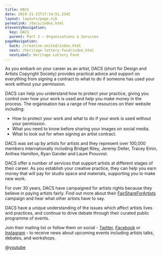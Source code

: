 ```yaml
---
title: DACS
date: 2019-11-21T17:14:51.234Z
layout: layouts/page.njk
permalink: /dacs/index.html
eleventyNavigation:
  key: DACS
  parent: Part 2 – Organisations & Services
pageNavigation:
  back: /creative-united/index.html
  next: /heritage-lottery-fund/index.html
  nextLabel: Heritage Lottery Fund
---
```

As you embark on your career as an artist, DACS (short for Design and Artists Copyright Society) provides practical advice and support on everything from signing a contract to what to do if someone has used your work without your permission. 

DACS can help you understand how to protect your practice, giving you control over how your work is used and help you make money in the process. The organisation has a range of free resources on their website including:

* How to protect your work and what to do if your work is used without your permission.
* What you need to know before sharing your images on social media. 
* What to look out for when signing an artist contract.

DACS was set up by artists for artists and they represent over 100,000 members internationally including Bridget Riley, Jeremy Deller, Tracey Emin, Anthea Hamilton, Ryan Gander and Laure Prouvost. 

DACS offer a number of services that support artists at different stages of their career. As you establish your creative practice, they can help you earn money that will pay for studio space and materials, supporting you to make new work.

For over 30 years, DACS have campaigned for artists rights because they believe in paying artists fairly. Find out more about their [FairShareForArtists](https://fairshareforartists.org/) campaign and hear what other artists have to say.

DACS have a unique understanding of the issues which affect artists lives and practices, and continue to drive debate through their curated public programme of events.

Join their mailing list or follow them on social - [Twitter](http://twitter.com/@DACSforArtists), [Facebook](https://www.facebook.com/DACSforArtists) or [Instagram](http://instagram.com/@DACSforArtists) - to receive news about upcoming events including artists talks, debates, and workshops.

@[youtube](w72p9h4zJkw "Fair Share For Artists: In the artists' words")

